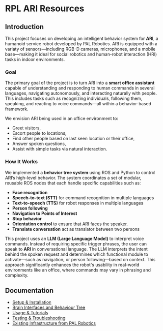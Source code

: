 # RPL ARI Resources
## Introduction
This project focuses on developing an intelligent behavior system for **ARI**, a humanoid service robot developed by PAL Robotics. ARI is equipped with a variaty of sensors—including RGB-D cameras, microphones, and a mobile base—making it ideal for social robotics and human-robot interaction (HRI) tasks in indoor environments.

### Goal

The primary goal of the project is to turn ARI into a **smart office assistant** capable of understanding and responding to human commands in several languages, navigating autonomously, and interacting naturally with people. This includes tasks such as recognizing individuals, following them, speaking, and reacting to voice commands—all within a behavior-based framework.

We envision ARI being used in an office environment to:

- Greet visitors,
- Escort people to locations,
- Find other people based on last seen location or their office,
- Answer spoken questions,
- Assist with simple tasks via natural interaction.

### How It Works

We implemented a **behavior tree system** using ROS and Python to control ARI’s high-level behavior. The system coordinates a set of modular, reusable ROS nodes that each handle specific capabilities such as:

- **Face recognition**
- **Speech-to-text (STT)** for command recognition in multiple languages
- **Text-to-speech (TTS)** for robot responses in multiple languages
- **Person following**
- **Navigation to Points of Interest**
- **Stop behavior**
- **Orientation control** to ensure that ARI faces the speaker.
- **Translate conversation** act as translator between two persons

This project uses an **LLM (Large Language Model)** to interpret voice commands. Instead of requiring specific trigger phrases, the user can speak to **ARI** in conversational language. The LLM interprets the intent behind the spoken request and determines which functional module to activate—such as navigation, or person following—based on context. This approach significantly enhances the robot's usability in real-world environments like an office, where commands may vary in phrasing and complexity.
## Documentation
- [Setup & Installation](docs/setup_and_installation.md)
- [Brain Interfaces and Behaviour Tree](docs/brain_interfaces_and_behaviour_tree.md)
- [Usage & Tutorials](docs/usage_and_tutorials.md)
- [Testing & Troubleshooting](docs/testing_and_troubleshooting.md)
- [Existing Infrastructure from PAL Robotics](docs/existing_infrastructure_from_pal_robotics.md)
